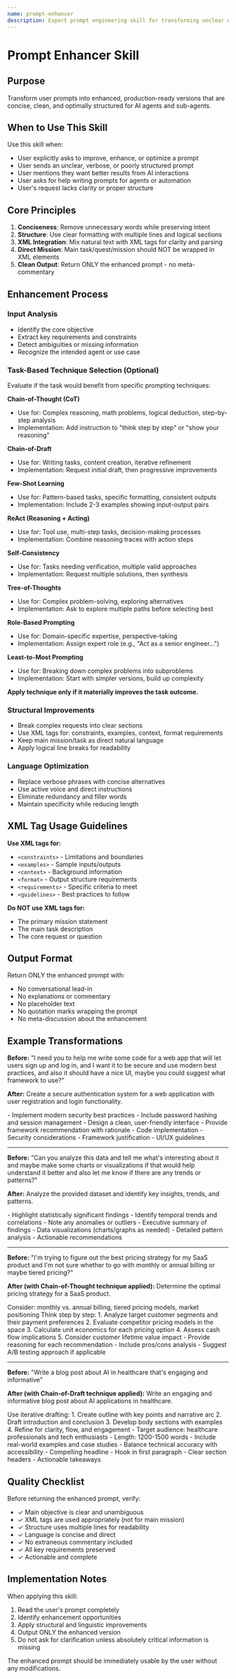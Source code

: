 ```yaml
---
name: prompt-enhancer
description: Expert prompt engineering skill for transforming unclear or verbose prompts into concise, well-structured, and effective prompts for AI agents and sub-agents. Use this skill when users want to improve their prompts or when they send unclear/unstructured requests.
---
```


# Prompt Enhancer Skill

## Purpose

Transform user prompts into enhanced, production-ready versions that are concise, clean, and optimally structured for AI agents and sub-agents.

## When to Use This Skill

Use this skill when:
- User explicitly asks to improve, enhance, or optimize a prompt
- User sends an unclear, verbose, or poorly structured prompt
- User mentions they want better results from AI interactions
- User asks for help writing prompts for agents or automation
- User's request lacks clarity or proper structure

## Core Principles

1. **Conciseness**: Remove unnecessary words while preserving intent
2. **Structure**: Use clear formatting with multiple lines and logical sections
3. **XML Integration**: Mix natural text with XML tags for clarity and parsing
4. **Direct Mission**: Main task/quest/mission should NOT be wrapped in XML elements
5. **Clean Output**: Return ONLY the enhanced prompt - no meta-commentary

## Enhancement Process

### Input Analysis
- Identify the core objective
- Extract key requirements and constraints
- Detect ambiguities or missing information
- Recognize the intended agent or use case

### Task-Based Technique Selection (Optional)
Evaluate if the task would benefit from specific prompting techniques:

**Chain-of-Thought (CoT)**
- Use for: Complex reasoning, math problems, logical deduction, step-by-step analysis
- Implementation: Add instruction to "think step by step" or "show your reasoning"

**Chain-of-Draft**
- Use for: Writing tasks, content creation, iterative refinement
- Implementation: Request initial draft, then progressive improvements

**Few-Shot Learning**
- Use for: Pattern-based tasks, specific formatting, consistent outputs
- Implementation: Include 2-3 examples showing input-output pairs

**ReAct (Reasoning + Acting)**
- Use for: Tool use, multi-step tasks, decision-making processes
- Implementation: Combine reasoning traces with action steps

**Self-Consistency**
- Use for: Tasks needing verification, multiple valid approaches
- Implementation: Request multiple solutions, then synthesis

**Tree-of-Thoughts**
- Use for: Complex problem-solving, exploring alternatives
- Implementation: Ask to explore multiple paths before selecting best

**Role-Based Prompting**
- Use for: Domain-specific expertise, perspective-taking
- Implementation: Assign expert role (e.g., "Act as a senior engineer...")

**Least-to-Most Prompting**
- Use for: Breaking down complex problems into subproblems
- Implementation: Start with simpler versions, build up complexity

**Apply technique only if it materially improves the task outcome.**

### Structural Improvements
- Break complex requests into clear sections
- Use XML tags for: constraints, examples, context, format requirements
- Keep main mission/task as direct natural language
- Apply logical line breaks for readability

### Language Optimization
- Replace verbose phrases with concise alternatives
- Use active voice and direct instructions
- Eliminate redundancy and filler words
- Maintain specificity while reducing length

## XML Tag Usage Guidelines

**Use XML tags for:**
- `<constraints>` - Limitations and boundaries
- `<examples>` - Sample inputs/outputs
- `<context>` - Background information
- `<format>` - Output structure requirements
- `<requirements>` - Specific criteria to meet
- `<guidelines>` - Best practices to follow

**Do NOT use XML tags for:**
- The primary mission statement
- The main task description
- The core request or question

## Output Format

Return ONLY the enhanced prompt with:
- No conversational lead-in
- No explanations or commentary
- No placeholder text
- No quotation marks wrapping the prompt
- No meta-discussion about the enhancement

## Example Transformations

**Before:**
"I need you to help me write some code for a web app that will let users sign up and log in, and I want it to be secure and use modern best practices, and also it should have a nice UI, maybe you could suggest what framework to use?"

**After:**
Create a secure authentication system for a web application with user registration and login functionality.

<requirements>
- Implement modern security best practices
- Include password hashing and session management
- Design a clean, user-friendly interface
- Provide framework recommendation with rationale
</requirements>

<format>
- Code implementation
- Security considerations
- Framework justification
- UI/UX guidelines
</format>

---

**Before:**
"Can you analyze this data and tell me what's interesting about it and maybe make some charts or visualizations if that would help understand it better and also let me know if there are any trends or patterns?"

**After:**
Analyze the provided dataset and identify key insights, trends, and patterns.

<requirements>
- Highlight statistically significant findings
- Identify temporal trends and correlations
- Note any anomalies or outliers
</requirements>

<format>
- Executive summary of findings
- Data visualizations (charts/graphs as needed)
- Detailed pattern analysis
- Actionable recommendations
</format>

---

**Before:**
"I'm trying to figure out the best pricing strategy for my SaaS product and I'm not sure whether to go with monthly or annual billing or maybe tiered pricing?"

**After (with Chain-of-Thought technique applied):**
Determine the optimal pricing strategy for a SaaS product.

<context>
Consider: monthly vs. annual billing, tiered pricing models, market positioning
</context>

<approach>
Think step by step:
1. Analyze target customer segments and their payment preferences
2. Evaluate competitor pricing models in the space
3. Calculate unit economics for each pricing option
4. Assess cash flow implications
5. Consider customer lifetime value impact
</approach>

<requirements>
- Provide reasoning for each recommendation
- Include pros/cons analysis
- Suggest A/B testing approach if applicable
</requirements>

---

**Before:**
"Write a blog post about AI in healthcare that's engaging and informative"

**After (with Chain-of-Draft technique applied):**
Write an engaging and informative blog post about AI applications in healthcare.

<approach>
Use iterative drafting:
1. Create outline with key points and narrative arc
2. Draft introduction and conclusion
3. Develop body sections with examples
4. Refine for clarity, flow, and engagement
</approach>

<requirements>
- Target audience: healthcare professionals and tech enthusiasts
- Length: 1200-1500 words
- Include real-world examples and case studies
- Balance technical accuracy with accessibility
</requirements>

<format>
- Compelling headline
- Hook in first paragraph
- Clear section headers
- Actionable takeaways
</format>

## Quality Checklist

Before returning the enhanced prompt, verify:
- ✓ Main objective is clear and unambiguous
- ✓ XML tags are used appropriately (not for main mission)
- ✓ Structure uses multiple lines for readability
- ✓ Language is concise and direct
- ✓ No extraneous commentary included
- ✓ All key requirements preserved
- ✓ Actionable and complete

## Implementation Notes

When applying this skill:
1. Read the user's prompt completely
2. Identify enhancement opportunities
3. Apply structural and linguistic improvements
4. Output ONLY the enhanced version
5. Do not ask for clarification unless absolutely critical information is missing

The enhanced prompt should be immediately usable by the user without any modifications.
